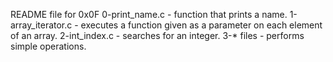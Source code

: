 README file for 0x0F
0-print_name.c - function that prints a name.
1-array_iterator.c - executes a function given as a parameter on each element of an array.
2-int_index.c - searches for an integer.
3-* files - performs simple operations.
